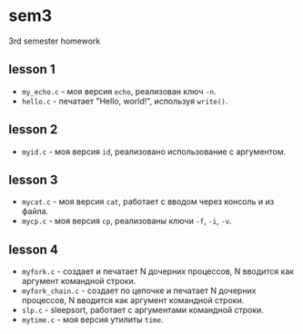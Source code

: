 # sem3
3rd semester homework

## lesson 1

* ```my_echo.c``` - моя версия ```echo```, реализован ключ ```-n```.
* ```hello.c``` - печатает "Hello, world!", используя ```write()```.

## lesson 2

* ```myid.c``` - моя версия ```id```, реализовано использование с аргументом.

## lesson 3

* ```mycat.c``` - моя версия ```cat```, работает с вводом через консоль и из файла.
* ```mycp.c``` - моя версия ```cp```, реализованы ключи ```-f```, ```-i```, ```-v```.

## lesson 4

* ```myfork.c``` - создает и печатает N дочерних процессов, N вводится как аргумент командной строки.
* ```myfork_chain.c``` - создает по цепочке и печатает N дочерних процессов, N вводится как аргумент командной строки.
* ```slp.c``` - sleepsort, работает с аргументами командной строки.
* ```mytime.c``` - моя версия утилиты ```time```.
